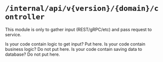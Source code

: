 # `/internal/api/v{version}/{domain}/controller`

This module is only to gather input (REST/gRPC/etc) and pass request to service.

Is your code contain logic to get input? Put here.
Is your code contain business logic? Do not put here.
Is your code contain saving data to database? Do not put here.
